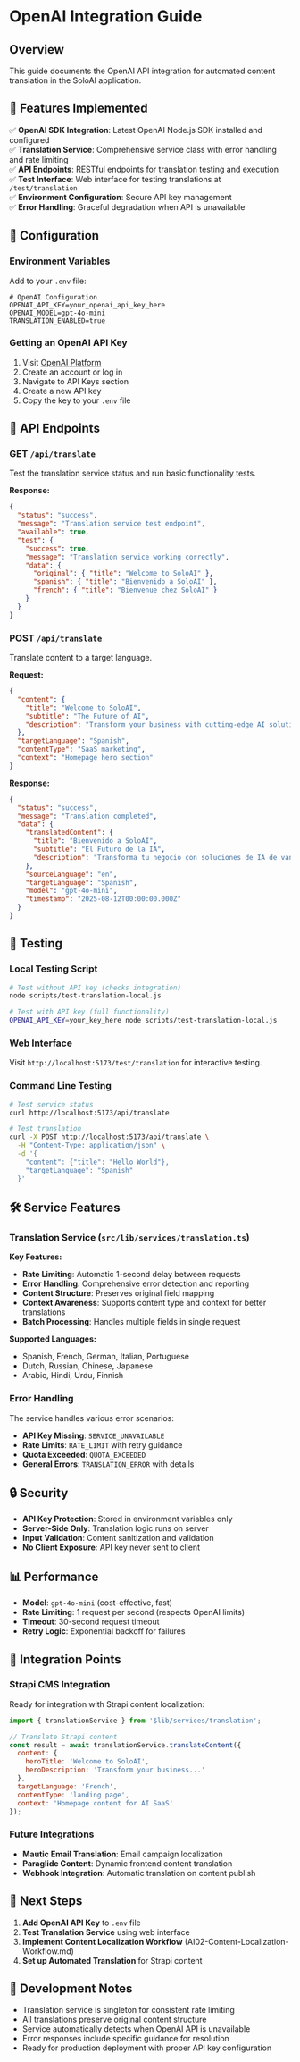 # OpenAI Integration Guide

## Overview

This guide documents the OpenAI API integration for automated content translation in the SoloAI application.

## 🎯 Features Implemented

✅ **OpenAI SDK Integration**: Latest OpenAI Node.js SDK installed and configured  
✅ **Translation Service**: Comprehensive service class with error handling and rate limiting  
✅ **API Endpoints**: RESTful endpoints for translation testing and execution  
✅ **Test Interface**: Web interface for testing translations at `/test/translation`  
✅ **Environment Configuration**: Secure API key management  
✅ **Error Handling**: Graceful degradation when API is unavailable  

## 🔧 Configuration

### Environment Variables

Add to your `.env` file:

```env
# OpenAI Configuration
OPENAI_API_KEY=your_openai_api_key_here
OPENAI_MODEL=gpt-4o-mini
TRANSLATION_ENABLED=true
```

### Getting an OpenAI API Key

1. Visit [OpenAI Platform](https://platform.openai.com/)
2. Create an account or log in
3. Navigate to API Keys section
4. Create a new API key
5. Copy the key to your `.env` file

## 📡 API Endpoints

### GET `/api/translate`
Test the translation service status and run basic functionality tests.

**Response:**
```json
{
  "status": "success",
  "message": "Translation service test endpoint",
  "available": true,
  "test": {
    "success": true,
    "message": "Translation service working correctly",
    "data": {
      "original": { "title": "Welcome to SoloAI" },
      "spanish": { "title": "Bienvenido a SoloAI" },
      "french": { "title": "Bienvenue chez SoloAI" }
    }
  }
}
```

### POST `/api/translate`
Translate content to a target language.

**Request:**
```json
{
  "content": {
    "title": "Welcome to SoloAI",
    "subtitle": "The Future of AI",
    "description": "Transform your business with cutting-edge AI solutions."
  },
  "targetLanguage": "Spanish",
  "contentType": "SaaS marketing",
  "context": "Homepage hero section"
}
```

**Response:**
```json
{
  "status": "success",
  "message": "Translation completed",
  "data": {
    "translatedContent": {
      "title": "Bienvenido a SoloAI",
      "subtitle": "El Futuro de la IA",
      "description": "Transforma tu negocio con soluciones de IA de vanguardia."
    },
    "sourceLanguage": "en",
    "targetLanguage": "Spanish",
    "model": "gpt-4o-mini",
    "timestamp": "2025-08-12T00:00:00.000Z"
  }
}
```

## 🧪 Testing

### Local Testing Script
```bash
# Test without API key (checks integration)
node scripts/test-translation-local.js

# Test with API key (full functionality)
OPENAI_API_KEY=your_key_here node scripts/test-translation-local.js
```

### Web Interface
Visit `http://localhost:5173/test/translation` for interactive testing.

### Command Line Testing
```bash
# Test service status
curl http://localhost:5173/api/translate

# Test translation
curl -X POST http://localhost:5173/api/translate \
  -H "Content-Type: application/json" \
  -d '{
    "content": {"title": "Hello World"},
    "targetLanguage": "Spanish"
  }'
```

## 🛠️ Service Features

### Translation Service (`src/lib/services/translation.ts`)

**Key Features:**
- **Rate Limiting**: Automatic 1-second delay between requests
- **Error Handling**: Comprehensive error detection and reporting
- **Content Structure**: Preserves original field mapping
- **Context Awareness**: Supports content type and context for better translations
- **Batch Processing**: Handles multiple fields in single request

**Supported Languages:**
- Spanish, French, German, Italian, Portuguese
- Dutch, Russian, Chinese, Japanese
- Arabic, Hindi, Urdu, Finnish

### Error Handling

The service handles various error scenarios:
- **API Key Missing**: `SERVICE_UNAVAILABLE`
- **Rate Limits**: `RATE_LIMIT` with retry guidance
- **Quota Exceeded**: `QUOTA_EXCEEDED`
- **General Errors**: `TRANSLATION_ERROR` with details

## 🔒 Security

- **API Key Protection**: Stored in environment variables only
- **Server-Side Only**: Translation logic runs on server
- **Input Validation**: Content sanitization and validation
- **No Client Exposure**: API key never sent to client

## 📊 Performance

- **Model**: `gpt-4o-mini` (cost-effective, fast)
- **Rate Limiting**: 1 request per second (respects OpenAI limits)
- **Timeout**: 30-second request timeout
- **Retry Logic**: Exponential backoff for failures

## 🔗 Integration Points

### Strapi CMS Integration
Ready for integration with Strapi content localization:
```javascript
import { translationService } from '$lib/services/translation';

// Translate Strapi content
const result = await translationService.translateContent({
  content: {
    heroTitle: 'Welcome to SoloAI',
    heroDescription: 'Transform your business...'
  },
  targetLanguage: 'French',
  contentType: 'landing page',
  context: 'Homepage content for AI SaaS'
});
```

### Future Integrations
- **Mautic Email Translation**: Email campaign localization
- **Paraglide Content**: Dynamic frontend content translation
- **Webhook Integration**: Automatic translation on content publish

## 🚀 Next Steps

1. **Add OpenAI API Key** to `.env` file
2. **Test Translation Service** using web interface
3. **Implement Content Localization Workflow** (AI02-Content-Localization-Workflow.md)
4. **Set up Automated Translation** for Strapi content

## 📝 Development Notes

- Translation service is singleton for consistent rate limiting
- All translations preserve original content structure
- Service automatically detects when OpenAI API is unavailable
- Error responses include specific guidance for resolution
- Ready for production deployment with proper API key configuration